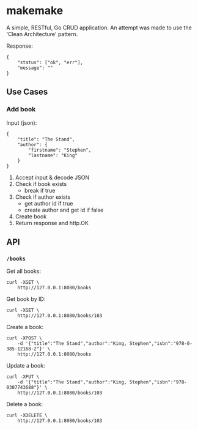 # makemake

A simple, RESTful, Go CRUD application. An attempt was made to use the 'Clean Architecture' pattern. 

Response:

```
{
    "status": ["ok", "err"],
    "message": ""
}
```

## Use Cases

### Add book

Input (json): 
```
{
    "title": "The Stand",
    "author": {
        "firstname": "Stephen",
        "lastname": "King"
    }
}
```

1. Accept input & decode JSON
2. Check if book exists
    * break if true
3. Check if author exists
    * get author id if true
    * create author and get id if false
4. Create book
5. Return response and http.OK

## API

### `/books`

Get all books:

```
curl -XGET \
    http://127.0.0.1:8080/books
```

Get book by ID:

```
curl -XGET \
    http://127.0.0.1:8080/books/103
```

Create a book:

```
curl -XPOST \
    -d '{"title":"The Stand","author":"King, Stephen","isbn":"978-0-385-12168-2"}' \
    http://127.0.0.1:8080/books
```

Update a book:

```
curl -XPUT \
    -d '{"title":"The Stand","author":"King, Stephen","isbn":"978-0307743688"}' \
    http://127.0.0.1:8080/books/103
```

Delete a book:

```
curl -XDELETE \
    http://127.0.0.1:8080/books/103
```
